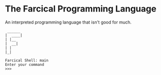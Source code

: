 # The Farcical Programming Language

An interpreted programming language that isn't good for much.

```
 ______ 
|  ____|
| |__   
|  __|  
| |     
|_| 

Farcical Shell: main
Enter your command
>>>
```